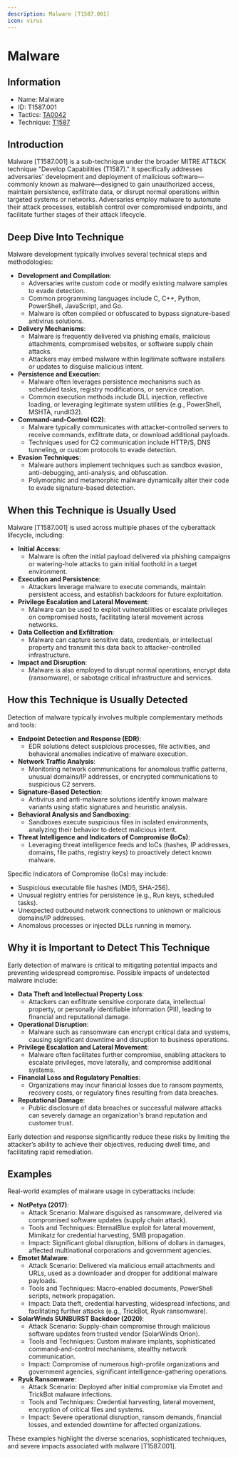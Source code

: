 ```yaml
---
description: Malware [T1587.001]
icon: virus
---
```


# Malware

## Information

* Name: Malware
* ID: T1587.001
* Tactics: [TA0042](../)
* Technique: [T1587](./)

## Introduction

Malware \[T1587.001] is a sub-technique under the broader MITRE ATT\&CK technique "Develop Capabilities (T1587)." It specifically addresses adversaries' development and deployment of malicious software—commonly known as malware—designed to gain unauthorized access, maintain persistence, exfiltrate data, or disrupt normal operations within targeted systems or networks. Adversaries employ malware to automate their attack processes, establish control over compromised endpoints, and facilitate further stages of their attack lifecycle.

## Deep Dive Into Technique

Malware development typically involves several technical steps and methodologies:

* **Development and Compilation**:
  * Adversaries write custom code or modify existing malware samples to evade detection.
  * Common programming languages include C, C++, Python, PowerShell, JavaScript, and Go.
  * Malware is often compiled or obfuscated to bypass signature-based antivirus solutions.
* **Delivery Mechanisms**:
  * Malware is frequently delivered via phishing emails, malicious attachments, compromised websites, or software supply chain attacks.
  * Attackers may embed malware within legitimate software installers or updates to disguise malicious intent.
* **Persistence and Execution**:
  * Malware often leverages persistence mechanisms such as scheduled tasks, registry modifications, or service creation.
  * Common execution methods include DLL injection, reflective loading, or leveraging legitimate system utilities (e.g., PowerShell, MSHTA, rundll32).
* **Command-and-Control (C2)**:
  * Malware typically communicates with attacker-controlled servers to receive commands, exfiltrate data, or download additional payloads.
  * Techniques used for C2 communication include HTTP/S, DNS tunneling, or custom protocols to evade detection.
* **Evasion Techniques**:
  * Malware authors implement techniques such as sandbox evasion, anti-debugging, anti-analysis, and obfuscation.
  * Polymorphic and metamorphic malware dynamically alter their code to evade signature-based detection.

## When this Technique is Usually Used

Malware \[T1587.001] is used across multiple phases of the cyberattack lifecycle, including:

* **Initial Access**:
  * Malware is often the initial payload delivered via phishing campaigns or watering-hole attacks to gain initial foothold in a target environment.
* **Execution and Persistence**:
  * Attackers leverage malware to execute commands, maintain persistent access, and establish backdoors for future exploitation.
* **Privilege Escalation and Lateral Movement**:
  * Malware can be used to exploit vulnerabilities or escalate privileges on compromised hosts, facilitating lateral movement across networks.
* **Data Collection and Exfiltration**:
  * Malware can capture sensitive data, credentials, or intellectual property and transmit this data back to attacker-controlled infrastructure.
* **Impact and Disruption**:
  * Malware is also employed to disrupt normal operations, encrypt data (ransomware), or sabotage critical infrastructure and services.

## How this Technique is Usually Detected

Detection of malware typically involves multiple complementary methods and tools:

* **Endpoint Detection and Response (EDR)**:
  * EDR solutions detect suspicious processes, file activities, and behavioral anomalies indicative of malware execution.
* **Network Traffic Analysis**:
  * Monitoring network communications for anomalous traffic patterns, unusual domains/IP addresses, or encrypted communications to suspicious C2 servers.
* **Signature-Based Detection**:
  * Antivirus and anti-malware solutions identify known malware variants using static signatures and heuristic analysis.
* **Behavioral Analysis and Sandboxing**:
  * Sandboxes execute suspicious files in isolated environments, analyzing their behavior to detect malicious intent.
* **Threat Intelligence and Indicators of Compromise (IoCs)**:
  * Leveraging threat intelligence feeds and IoCs (hashes, IP addresses, domains, file paths, registry keys) to proactively detect known malware.

Specific Indicators of Compromise (IoCs) may include:

* Suspicious executable file hashes (MD5, SHA-256).
* Unusual registry entries for persistence (e.g., Run keys, scheduled tasks).
* Unexpected outbound network connections to unknown or malicious domains/IP addresses.
* Anomalous processes or injected DLLs running in memory.

## Why it is Important to Detect This Technique

Early detection of malware is critical to mitigating potential impacts and preventing widespread compromise. Possible impacts of undetected malware include:

* **Data Theft and Intellectual Property Loss**:
  * Attackers can exfiltrate sensitive corporate data, intellectual property, or personally identifiable information (PII), leading to financial and reputational damage.
* **Operational Disruption**:
  * Malware such as ransomware can encrypt critical data and systems, causing significant downtime and disruption to business operations.
* **Privilege Escalation and Lateral Movement**:
  * Malware often facilitates further compromise, enabling attackers to escalate privileges, move laterally, and compromise additional systems.
* **Financial Loss and Regulatory Penalties**:
  * Organizations may incur financial losses due to ransom payments, recovery costs, or regulatory fines resulting from data breaches.
* **Reputational Damage**:
  * Public disclosure of data breaches or successful malware attacks can severely damage an organization's brand reputation and customer trust.

Early detection and response significantly reduce these risks by limiting the attacker’s ability to achieve their objectives, reducing dwell time, and facilitating rapid remediation.

## Examples

Real-world examples of malware usage in cyberattacks include:

* **NotPetya (2017)**:
  * Attack Scenario: Malware disguised as ransomware, delivered via compromised software updates (supply chain attack).
  * Tools and Techniques: EternalBlue exploit for lateral movement, Mimikatz for credential harvesting, SMB propagation.
  * Impact: Significant global disruption, billions of dollars in damages, affected multinational corporations and government agencies.
* **Emotet Malware**:
  * Attack Scenario: Delivered via malicious email attachments and URLs, used as a downloader and dropper for additional malware payloads.
  * Tools and Techniques: Macro-enabled documents, PowerShell scripts, network propagation.
  * Impact: Data theft, credential harvesting, widespread infections, and facilitating further attacks (e.g., TrickBot, Ryuk ransomware).
* **SolarWinds SUNBURST Backdoor (2020)**:
  * Attack Scenario: Supply-chain compromise through malicious software updates from trusted vendor (SolarWinds Orion).
  * Tools and Techniques: Custom malware implants, sophisticated command-and-control mechanisms, stealthy network communication.
  * Impact: Compromise of numerous high-profile organizations and government agencies, significant intelligence-gathering operations.
* **Ryuk Ransomware**:
  * Attack Scenario: Deployed after initial compromise via Emotet and TrickBot malware infections.
  * Tools and Techniques: Credential harvesting, lateral movement, encryption of critical files and systems.
  * Impact: Severe operational disruption, ransom demands, financial losses, and extended downtime for affected organizations.

These examples highlight the diverse scenarios, sophisticated techniques, and severe impacts associated with malware \[T1587.001].
